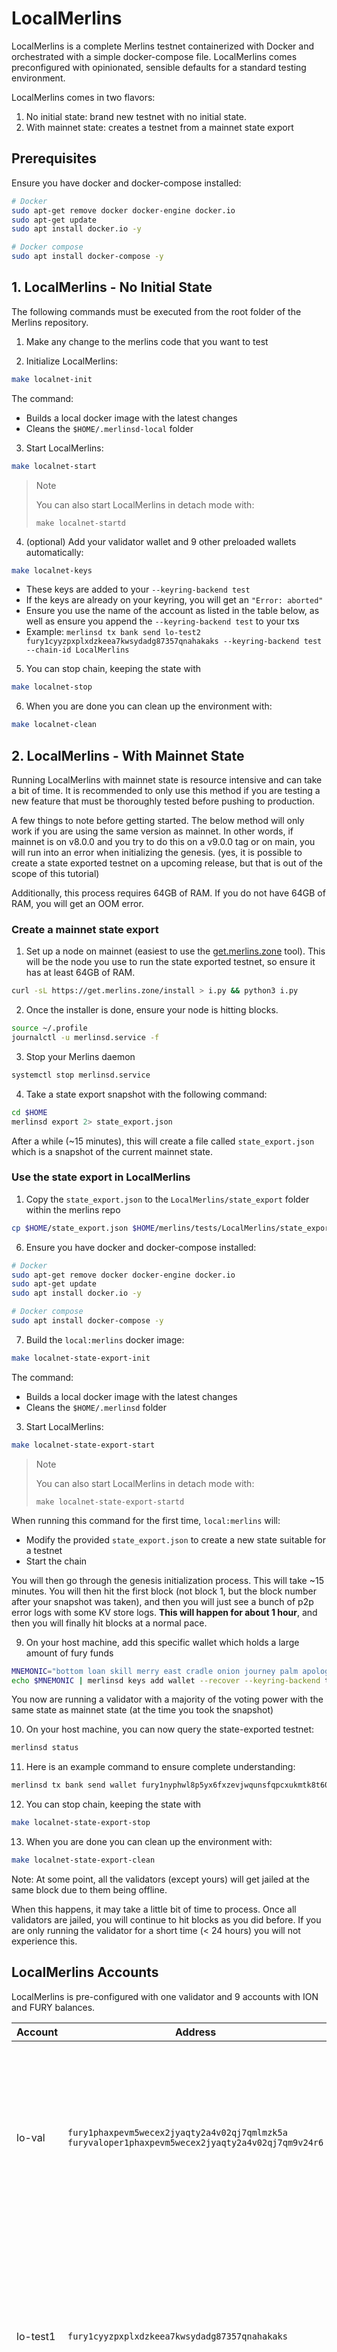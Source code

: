 # LocalMerlins

LocalMerlins is a complete Merlins testnet containerized with Docker and orchestrated with a simple docker-compose file. LocalMerlins comes preconfigured with opinionated, sensible defaults for a standard testing environment.

LocalMerlins comes in two flavors:

1. No initial state: brand new testnet with no initial state. 
2. With mainnet state: creates a testnet from a mainnet state export

## Prerequisites

Ensure you have docker and docker-compose installed:

```sh
# Docker
sudo apt-get remove docker docker-engine docker.io
sudo apt-get update
sudo apt install docker.io -y

# Docker compose
sudo apt install docker-compose -y
```

## 1. LocalMerlins - No Initial State

The following commands must be executed from the root folder of the Merlins repository.

1. Make any change to the merlins code that you want to test

2. Initialize LocalMerlins:

```bash
make localnet-init
```

The command:

- Builds a local docker image with the latest changes
- Cleans the `$HOME/.merlinsd-local` folder

3. Start LocalMerlins:

```bash
make localnet-start
```

> Note
>
> You can also start LocalMerlins in detach mode with:
>
> `make localnet-startd`

4. (optional) Add your validator wallet and 9 other preloaded wallets automatically:

```bash
make localnet-keys
```

- These keys are added to your `--keyring-backend test`
- If the keys are already on your keyring, you will get an `"Error: aborted"`
- Ensure you use the name of the account as listed in the table below, as well as ensure you append the `--keyring-backend test` to your txs
- Example: `merlinsd tx bank send lo-test2 fury1cyyzpxplxdzkeea7kwsydadg87357qnahakaks --keyring-backend test --chain-id LocalMerlins`

5. You can stop chain, keeping the state with

```bash
make localnet-stop
```

6. When you are done you can clean up the environment with:

```bash
make localnet-clean
```

## 2. LocalMerlins - With Mainnet State

Running LocalMerlins with mainnet state is resource intensive and can take a bit of time.
It is recommended to only use this method if you are testing a new feature that must be thoroughly tested before pushing to production.

A few things to note before getting started. The below method will only work if you are using the same version as mainnet. In other words,
if mainnet is on v8.0.0 and you try to do this on a v9.0.0 tag or on main, you will run into an error when initializing the genesis.
(yes, it is possible to create a state exported testnet on a upcoming release, but that is out of the scope of this tutorial)

Additionally, this process requires 64GB of RAM. If you do not have 64GB of RAM, you will get an OOM error.

### Create a mainnet state export

1. Set up a node on mainnet (easiest to use the [get.merlins.zone](https://get.merlins.zone) tool). This will be the node you use to run the state exported testnet, so ensure it has at least 64GB of RAM.

```sh
curl -sL https://get.merlins.zone/install > i.py && python3 i.py
```

2. Once the installer is done, ensure your node is hitting blocks.

```sh
source ~/.profile
journalctl -u merlinsd.service -f
```

3. Stop your Merlins daemon

```sh
systemctl stop merlinsd.service
```

4. Take a state export snapshot with the following command:

```sh
cd $HOME
merlinsd export 2> state_export.json
```

After a while (~15 minutes), this will create a file called `state_export.json` which is a snapshot of the current mainnet state.

### Use the state export in LocalMerlins

1. Copy the `state_export.json` to the `LocalMerlins/state_export` folder within the merlins repo

```sh
cp $HOME/state_export.json $HOME/merlins/tests/LocalMerlins/state_export/
```

6. Ensure you have docker and docker-compose installed:

```sh
# Docker
sudo apt-get remove docker docker-engine docker.io
sudo apt-get update
sudo apt install docker.io -y

# Docker compose
sudo apt install docker-compose -y
```

7. Build the `local:merlins` docker image:

```bash
make localnet-state-export-init
```

The command:

- Builds a local docker image with the latest changes
- Cleans the `$HOME/.merlinsd` folder

3. Start LocalMerlins:

```bash
make localnet-state-export-start
```

> Note
>
> You can also start LocalMerlins in detach mode with:
>
> `make localnet-state-export-startd`

When running this command for the first time, `local:merlins` will:

- Modify the provided `state_export.json` to create a new state suitable for a testnet
- Start the chain

You will then go through the genesis initialization process. This will take ~15 minutes.
You will then hit the first block (not block 1, but the block number after your snapshot was taken), and then you will just see a bunch of p2p error logs with some KV store logs.
**This will happen for about 1 hour**, and then you will finally hit blocks at a normal pace.

9. On your host machine, add this specific wallet which holds a large amount of fury funds

```sh
MNEMONIC="bottom loan skill merry east cradle onion journey palm apology verb edit desert impose absurd oil bubble sweet glove shallow size build burst effort"
echo $MNEMONIC | merlinsd keys add wallet --recover --keyring-backend test
```

You now are running a validator with a majority of the voting power with the same state as mainnet state (at the time you took the snapshot)

10. On your host machine, you can now query the state-exported testnet:

```sh
merlinsd status
```

11. Here is an example command to ensure complete understanding:

```sh
merlinsd tx bank send wallet fury1nyphwl8p5yx6fxzevjwqunsfqpcxukmtk8t60m 10000000ufury --chain-id testing1 --keyring-backend test
```

12. You can stop chain, keeping the state with

```bash
make localnet-state-export-stop
```

13. When you are done you can clean up the environment with:

```bash
make localnet-state-export-clean
```

Note: At some point, all the validators (except yours) will get jailed at the same block due to them being offline.

When this happens, it may take a little bit of time to process. Once all validators are jailed, you will continue to hit blocks as you did before.
If you are only running the validator for a short time (< 24 hours) you will not experience this.

## LocalMerlins Accounts

LocalMerlins is pre-configured with one validator and 9 accounts with ION and FURY balances.

| Account   | Address                                                                                                | Mnemonic                                                                                                                                                                   |
|-----------|--------------------------------------------------------------------------------------------------------|----------------------------------------------------------------------------------------------------------------------------------------------------------------------------|
| lo-val    | `fury1phaxpevm5wecex2jyaqty2a4v02qj7qmlmzk5a`<br/>`furyvaloper1phaxpevm5wecex2jyaqty2a4v02qj7qm9v24r6` | `satisfy adjust timber high purchase tuition stool faith fine install that you unaware feed domain license impose boss human eager hat rent enjoy dawn`                    |
| lo-test1  | `fury1cyyzpxplxdzkeea7kwsydadg87357qnahakaks`                                                          | `notice oak worry limit wrap speak medal online prefer cluster roof addict wrist behave treat actual wasp year salad speed social layer crew genius`                       |
| lo-test2  | `fury18s5lynnmx37hq4wlrw9gdn68sg2uxp5rgk26vv`                                                          | `quality vacuum heart guard buzz spike sight swarm shove special gym robust assume sudden deposit grid alcohol choice devote leader tilt noodle tide penalty`              |
| lo-test3  | `fury1qwexv7c6sm95lwhzn9027vyu2ccneaqad4w8ka`                                                          | `symbol force gallery make bulk round subway violin worry mixture penalty kingdom boring survey tool fringe patrol sausage hard admit remember broken alien absorb`        |
| lo-test4  | `fury14hcxlnwlqtq75ttaxf674vk6mafspg8xwgnn53`                                                          | `bounce success option birth apple portion aunt rural episode solution hockey pencil lend session cause hedgehog slender journey system canvas decorate razor catch empty` |
| lo-test5  | `fury12rr534cer5c0vj53eq4y32lcwguyy7nndt0u2t`                                                          | `second render cat sing soup reward cluster island bench diet lumber grocery repeat balcony perfect diesel stumble piano distance caught occur example ozone loyal`        |
| lo-test6  | `fury1nt33cjd5auzh36syym6azgc8tve0jlvklnq7jq`                                                          | `spatial forest elevator battle also spoon fun skirt flight initial nasty transfer glory palm drama gossip remove fan joke shove label dune debate quick`                  |
| lo-test7  | `fury10qfrpash5g2vk3hppvu45x0g860czur8ff5yx0`                                                          | `noble width taxi input there patrol clown public spell aunt wish punch moment will misery eight excess arena pen turtle minimum grain vague inmate`                       |
| lo-test8  | `fury1f4tvsdukfwh6s9swrc24gkuz23tp8pd3e9r5fa`                                                          | `cream sport mango believe inhale text fish rely elegant below earth april wall rug ritual blossom cherry detail length blind digital proof identify ride`                 |
| lo-test9  | `fury1myv43sqgnj5sm4zl98ftl45af9cfzk7nhjxjqh`                                                          | `index light average senior silent limit usual local involve delay update rack cause inmate wall render magnet common feature laundry exact casual resource hundred`       |
| lo-test10 | `fury14gs9zqh8m49yy9kscjqu9h72exyf295afg6kgk`                                                          | `prefer forget visit mistake mixture feel eyebrow autumn shop pair address airport diesel street pass vague innocent poem method awful require hurry unhappy shoulder`     |

## Tests

### Software-upgrade test

To test a software upgrade, you can use the `submit_upgrade_proposal.sh` script located in the `scripts/` folder. This script automatically creates a proposal to upgrade the software to the specified version and votes "yes" on the proposal. Once the proposal passes and the upgrade height is reached, you can update your localmerlins instance to use the new version.

#### Usage 

To use the script:

1. make sure you have a running LocalMerlins instance

2. run the following command:

```bash
./scripts/submit_upgrade_proposal.sh <upgrade version>
```

Replace `<upgrade version>` with the version of the software you want to upgrade to, for example. If no version is specified, the script will default to `v15` version.

The script does the following:

- Creates an upgrade proposal with the specified version and description.
- Votes "yes" on the proposal.

#### Upgrade

Once the upgrade height is reached, you need to update your `localmerlins` instance to use the new software. 

There are two ways to do this:

1. Change the image in the `docker-compose.yml` file to use the new version, and then restart LocalMerlins using `make localnet-start`. For example:

```yaml
services:
  merlinsd:
    image: <NEW_IMAGE_I_WANT_TO_USE>
    # All this needs to be commented to don't build the image with local changes
    # 
    # build:
    #     context: ../../
    #     dockerfile: Dockerfile
    #     args:
    #     RUNNER_IMAGE: alpine:3.17
    #     GO_VERSION: 1.20
```

2. Checkout the Merlins repository to a different `ref` that includes the new version, and then rebuild and restart LocalMerlins using `make localnet-start`. Make sure to don't delete your `~/.merlinsd-local` folder.
